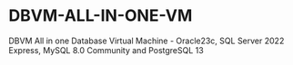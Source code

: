 # DBVM-ALL-IN-ONE-VM
DBVM All in one Database Virtual Machine - Oracle23c, SQL Server 2022 Express, MySQL 8.0 Community and PostgreSQL 13
